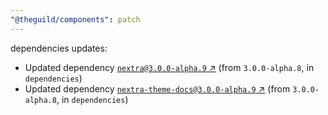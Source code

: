 ```yaml
---
"@theguild/components": patch
---
```

dependencies updates:
  - Updated dependency [`nextra@3.0.0-alpha.9` ↗︎](https://www.npmjs.com/package/nextra/v/3.0.0) (from `3.0.0-alpha.8`, in `dependencies`)
  - Updated dependency [`nextra-theme-docs@3.0.0-alpha.9` ↗︎](https://www.npmjs.com/package/nextra-theme-docs/v/3.0.0) (from `3.0.0-alpha.8`, in `dependencies`)
